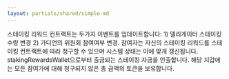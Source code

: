 ```yaml
---
layout: partials/shared/simple-md
---
```


스테이킹 리워드 컨트랙트는 두가지 이벤트를 업데이트합니다: 1) 델리게이터 스테이킹 수량 변경 2) 가디언의 위원회 참여여부 변경. 참여자는 자신의 스테이킹 리워드를 스테이킹 컨트랙트에 따라 청구할 수 있으며 시스템 상태는 이에 맞게 갱신됩니다. stakingRewardsWallet으로부터 출금되는 스테이킹 자금을 인출합니다. 해당 지갑에는 모든 참여가에 대해 청구되지 않은 총 금액의 토큰을 보유합니다.
